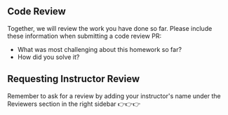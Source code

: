 ## Code Review 

Together, we will review the work you have done so far. Please include these information when submitting a code review PR:

  * What was most challenging about this homework so far? 
  * How did you solve it?

## Requesting Instructor Review

Remember to ask for a review by adding your instructor's name under the Reviewers section in the right sidebar 👉👉👉